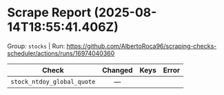 # Scrape Report (2025-08-14T18:55:41.406Z)

Group: `stocks`  |  Run: https://github.com/AlbertoRoca96/scraping-checks-scheduler/actions/runs/16974040360

| Check | Changed | Keys | Error |
|---|:---:|:--|:--|
| `stock_ntdoy_global_quote` | — |  |  |
